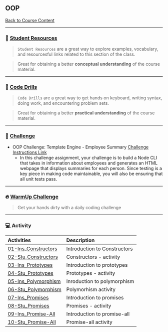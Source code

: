 ## OOP
[Back to Course Content](../../README.md)

-----
### :book: **[Student Resources](student-resources/README.md)**

> `Student Resources` are a great way to explore examples, vocabulary, and resourcesful links related to this section of the class.

> Great for obtaining a better **conceptual understanding** of the course material. 

------
### :dart: **[Code Drills](code-drills/README.md)**

> `Code Drills` are a great way to get hands on keyboard, writing syntax, doing work, and encountering problem sets. 

> Great for obtaining a better **practical understanding** of the course material. 

-----
### :pencil: **[Challenge](challenge/README.md)**

- OOP Challenge: Template Engine - Employee Summary
[Challenge Instructions Link](challenge/README.md)
    * In this challenge assignment, your challenge is to build a Node CLI that takes in information about employees and generates an HTML webpage that displays summaries for each person. Since testing is a key piece in making code maintainable, you will also be ensuring that all unit tests pass.

-----


### :fire: **[WarmUp Challenge](warm-up-challenge)**

> Get your hands dirty with a daily coding challenge

-----

### :computer: Activity

|  Activities |  Description |
|:--	|:--
|[01-Ins_Constructors](activities/01-Ins_Constructors)| Introduction to Constructors |
|[02-Stu_Constructors](activities/02-Stu_Constructors)| Constructors - activity |
|[03-Ins_Prototypes](activities/03-Ins_Prototypes)| Introduction to prototypes |
|[04-Stu_Prototypes](activities/04-Stu_Prototypes)| Prototypes - activity |
|[05-Ins_Polymorphism](activities/05-Ins_Polymorphism)| Inroduction to polymorphism |
|[06-Stu_Polymorphism](activities/06-Stu_Polymorphism)| Polymorhism activity |
|[07-Ins_Promises](activities/07-Ins_Promises)| Introduction to promises |
|[08-Stu_Promises](activities/08-Stu_Promises)| Promises - activity |
|[09-Ins_Promise-All](activities/09-Ins_Promise-All)| Introduction to promise-all |
|[10-Stu_Promise-All](activities/10-Stu_Promise-All)| Promise-all activity |

